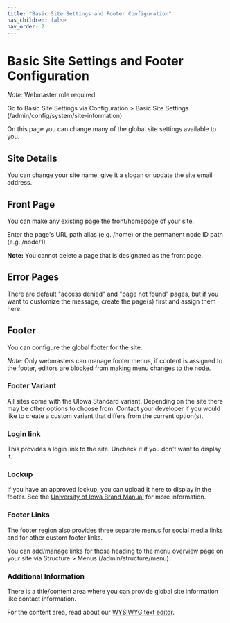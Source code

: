 ```yaml
---
title: "Basic Site Settings and Footer Configuration"
has_children: false
nav_order: 2
---
```


# Basic Site Settings and Footer Configuration

*Note:* Webmaster role required.

Go to Basic Site Settings via Configuration > Basic Site Settings (/admin/config/system/site-information)

On this page you can change many of the global site settings available to you.

## Site Details

You can change your site name, give it a slogan or update the site email address.

## Front Page

You can make any existing page the front/homepage of your site.

Enter the page's URL path alias (e.g. /home) or the permanent node ID path (e.g. /node/1)

**Note:** You cannot delete a page that is designated as the front page.

## Error Pages

There are default "access denied" and "page not found" pages, but if you want to customize the message, create the page(s) first and assign them here.

## Footer

You can configure the global footer for the site.

*Note:* Only webmasters can manage footer menus, if content is assigned to the footer, editors are blocked from making menu changes to the node.

### Footer Variant

All sites come with the UIowa Standard variant. Depending on the site there may be other options to choose from. Contact your developer if you would like to create a custom variant that differs from the current option(s).

### Login link

This provides a login link to the site. Uncheck it if you don't want to display it.

### Lockup

If you have an approved lockup, you can upload it here to display in the footer. See the [University of Iowa Brand Manual](//brand.uiowa.edu/lockup-system) for more information.

### Footer Links

The footer region also provides three separate menus for social media links and for other custom footer links.

You can add/manage links for those heading to the menu overview page on your site via Structure > Menus (/admin/structure/menu).

### Additional Information

There is a title/content area where you can provide global site information like contact information.

For the content area, read about our [WYSIWYG text editor](../wysiwyg/index.md).
